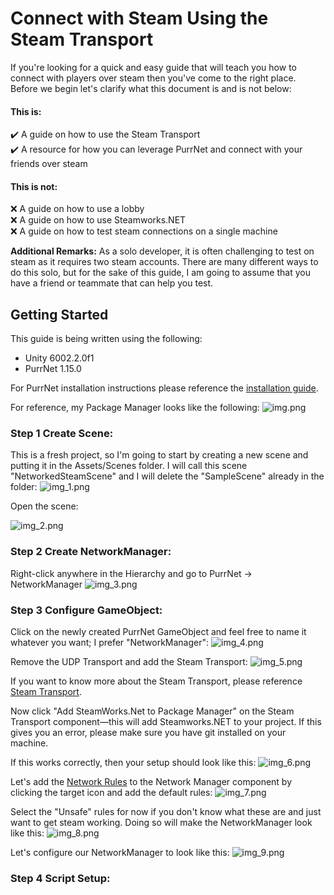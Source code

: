 ﻿# Connect with Steam Using the Steam Transport
If you're looking for a quick and easy guide that will teach you how to connect with players over steam then you've come to the right place. Before we begin let's clarify what this document is and is not below:
#### This is:
✔️ A guide on how to use the Steam Transport\
✔️ A resource for how you can leverage PurrNet and connect with your friends over steam
#### This is not:
❌ A guide on how to use a lobby\
❌ A guide on how to use Steamworks.NET\
❌ A guide on how to test steam connections on a single machine

**Additional Remarks:** As a solo developer, it is often challenging to test on steam as it requires two steam accounts. There are many different ways to do this solo, but for the sake of this guide, I am going to assume that you have a friend or teammate that can help you test.

## Getting Started
This guide is being written using the following:
- Unity 6002.2.0f1
- PurrNet 1.15.0

For PurrNet installation instructions please reference the [installation guide](../../getting-started/installation-setup.md).

For reference, my Package Manager looks like the following:
![img.png](img.png)

### Step 1 Create Scene:
This is a fresh project, so I'm going to start by creating a new scene and putting it in the Assets/Scenes folder. I will call this scene "NetworkedSteamScene" and I will delete the "SampleScene" already in the folder:
![img_1.png](img_1.png)

Open the scene:

![img_2.png](img_2.png)

### Step 2 Create NetworkManager:
Right-click anywhere in the Hierarchy and go to PurrNet → NetworkManager
![img_3.png](img_3.png)

### Step 3 Configure GameObject:
Click on the newly created PurrNet GameObject and feel free to name it whatever you want; I prefer "NetworkManager":
![img_4.png](img_4.png)

Remove the UDP Transport and add the Steam Transport:
![img_5.png](img_5.png)

If you want to know more about the Steam Transport, please reference [Steam Transport](../../systems-and-modules/transports/steam-transport.md).

Now click "Add SteamWorks.Net to Package Manager" on the Steam Transport component—this will add Steamworks.NET to your project. If this gives you an error, please make sure you have git installed on your machine.

If this works correctly, then your setup should look like this:
![img_6.png](img_6.png)

Let's add the [Network Rules](../../systems-and-modules/network-manager/network-rules.md) to the Network Manager component by clicking the target icon and add the default rules:
![img_7.png](img_7.png)

Select the "Unsafe" rules for now if you don't know what these are and just want to get steam working. Doing so will make the NetworkManager look like this:
![img_8.png](img_8.png)

Let's configure our NetworkManager to look like this:
![img_9.png](img_9.png)

### Step 4 Script Setup:
